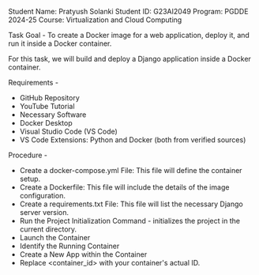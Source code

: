 Student Name: Pratyush Solanki
Student ID: G23AI2049
Program: PGDDE 2024-25
Course: Virtualization and Cloud Computing

Task Goal - 
To create a Docker image for a web application, deploy it, and run it inside a Docker container.

For this task, we will build and deploy a Django application inside a Docker container.

Requirements - 
- GitHub Repository
- YouTube Tutorial
- Necessary Software
- Docker Desktop
- Visual Studio Code (VS Code)
- VS Code Extensions: Python and Docker (both from verified sources)

Procedure - 
- Create a docker-compose.yml File: This file will define the container setup.
- Create a Dockerfile: This file will include the details of the image configuration.
- Create a requirements.txt File: This file will list the necessary Django server version.
- Run the Project Initialization Command - initializes the project in the current directory.
- Launch the Container
- Identify the Running Container
- Create a New App within the Container
- Replace <container_id> with your container's actual ID.
